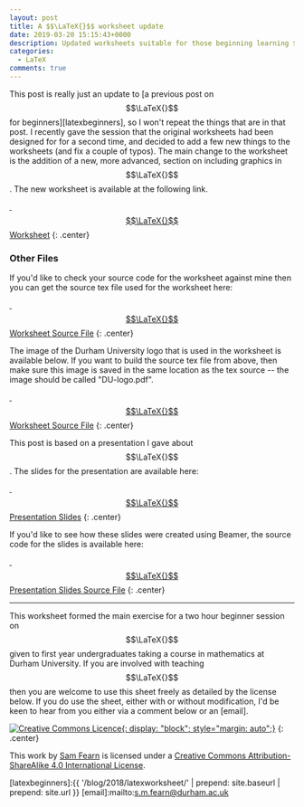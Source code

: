 ```yaml
---
layout: post
title: A $$\LaTeX{}$$ worksheet update
date: 2019-03-20 15:15:43+0000
description: Updated worksheets suitable for those beginning learning $$\LaTeX{}$$, or those with some experience.
categories:
  - LaTeX
comments: true
---
```

This post is really just an update to [a previous post on $$\LaTeX{}$$ for beginners][latexbeginners], so I won't repeat the things that are in that post. I recently gave the session that the original worksheets had been designed for for a second time, and decided to add a few new things to the worksheets (and fix a couple of typos). The main change to the worksheet is the addition of a new, more advanced, section on including graphics in $$\LaTeX{}$$. The new worksheet is available at the following link.

<a href="/~sxwc62/assets/postfiles/20190420/LaTeXWorksheet.pdf"><span class="fas fa-download">&nbsp; $$\LaTeX{}$$ Worksheet</span></a>
{: .center}

### Other Files ###

If you'd like to check your source code for the worksheet against mine then you can get the source tex file used for the worksheet here:
	
<a href="/~sxwc62/assets/postfiles/20190420/LaTeXWorksheet.tex"><span class="fas fa-download">&nbsp; $$\LaTeX{}$$ Worksheet Source File</span></a>
{: .center}

The image of the Durham University logo that is used in the worksheet is available below. If you want to build the source tex file from above, then make sure this image is saved in the same location as the tex source -- the image should be called "DU-logo.pdf".

<a href="/~sxwc62/assets/img/DU-logo.pdf"><span class="fas fa-download">&nbsp; $$\LaTeX{}$$ Worksheet Source File</span></a>
{: .center}

This post is based on a presentation I gave about $$\LaTeX{}$$. The slides for the presentation are available here:

<a href="/~sxwc62/assets/postfiles/20190420/LaTeXWorkshop.pdf"><span class="fas fa-download">&nbsp; $$\LaTeX{}$$ Presentation Slides</span></a>
{: .center}

If you'd like to see how these slides were created using Beamer, the source code for the slides is available here:

<a href="/~sxwc62/assets/postfiles/20190420/LaTeXWorkshop.tex"><span class="fas fa-download">&nbsp; $$\LaTeX{}$$ Presentation Slides Source File</span></a>
{: .center}

***

This worksheet formed the main exercise for a two hour beginner session on $$\LaTeX{}$$ given to first year undergraduates taking a course in mathematics at Durham University. If you are involved with teaching $$\LaTeX{}$$ then you are welcome to use this sheet freely as detailed by the license below. If you do use the sheet, either with or without modification, I'd be keen to hear from you either via a comment below or an [email].

<a rel="license" href="http://creativecommons.org/licenses/by-sa/4.0/"><img alt="Creative Commons Licence" style="border-width:0" src="https://i.creativecommons.org/l/by-sa/4.0/88x31.png" />{: display: "block"; style="margin: auto";}</a>
{: .center}

This work by <a xmlns:cc="http://creativecommons.org/ns#" href="http://www.maths.dur.ac.uk/~sxwc62/" property="cc:attributionName" rel="cc:attributionURL">Sam Fearn</a> is licensed under a <a rel="license" href="http://creativecommons.org/licenses/by-sa/4.0/">Creative Commons Attribution-ShareAlike 4.0 International License</a>.

[latexbeginners]:{{ '/blog/2018/latexworksheet/' | prepend: site.baseurl | prepend: site.url }}
[email]:mailto:s.m.fearn@durham.ac.uk